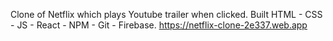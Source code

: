 Clone of Netflix which plays Youtube trailer when clicked.
Built HTML - CSS - JS - React - NPM - Git - Firebase.
https://netflix-clone-2e337.web.app
